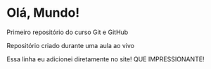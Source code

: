 # Olá, Mundo!
 Primeiro repositório do curso Git e GitHub

 Repositório criado durante uma aula ao vivo

Essa linha eu adicionei diretamente no site! QUE IMPRESSIONANTE!
